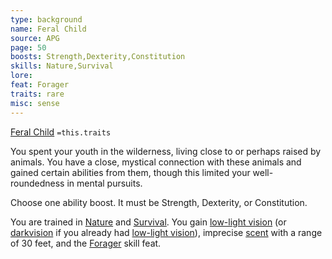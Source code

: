 ```yaml
---
type: background
name: Feral Child 
source: APG
page: 50
boosts: Strength,Dexterity,Constitution
skills: Nature,Survival
lore: 
feat: Forager
traits: rare
misc: sense
---
```


[Feral Child](###%20Feral%20Child)
`=this.traits`


You spent your youth in the wilderness, living close to or perhaps raised by animals. You have a close, mystical connection with these animals and gained certain abilities from them, though this limited your well-roundedness in mental pursuits.

Choose one ability boost. It must be Strength, Dexterity, or Constitution.

You are trained in [Nature](Nature) and [Survival](Survival). You gain [low-light vision](../Bestiary/Abilities/Low-Light%20Vision.md) (or [darkvision](../Bestiary/Abilities/Darkvision.md) if you already had [low-light vision](../Bestiary/Abilities/Low-Light%20Vision.md)), imprecise [scent](scent) with a range of 30 feet, and the [Forager](Forager) skill feat.

